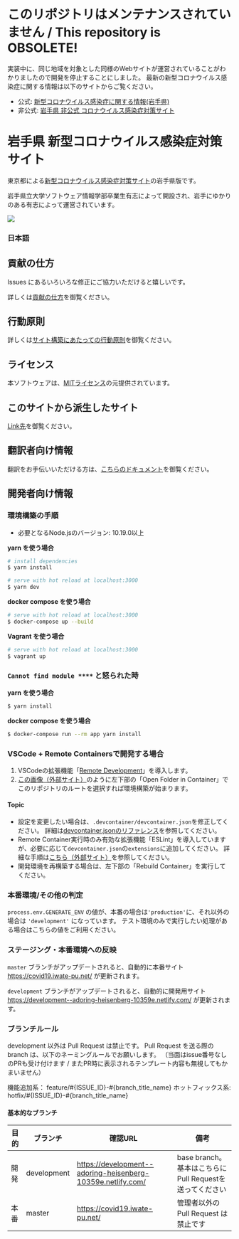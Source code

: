 # このリポジトリはメンテナンスされていません / This repository is OBSOLETE!

実装中に、同じ地域を対象とした同様のWebサイトが運営されていることがわかりましたので開発を停止することにしました。
最新の新型コロナウイルス感染症に関する情報は以下のサイトからご覧ください。

- 公式: [新型コロナウイルス感染症に関する情報(岩手県)](https://www.pref.iwate.jp/kurashikankyou/iryou/kenkou/jouhou/1026260.html)
- 非公式: [岩手県 非公式 コロナウイルス感染症対策サイト](https://covid19-iwate.netlify.com/)

# 岩手県 新型コロナウイルス感染症対策サイト

東京都による[新型コロナウイルス感染症対策サイト](https://stopcovid19.metro.tokyo.lg.jp/)の岩手県版です。

岩手県立大学ソフトウェア情報学部卒業生有志によって開設され、岩手にゆかりのある有志によって運営されています。

![](https://github.com/iwate-pu/covid19/workflows/production%20deploy/badge.svg)

### 日本語

## 貢献の仕方
Issues にあるいろいろな修正にご協力いただけると嬉しいです。

詳しくは[貢献の仕方](./CONTRIBUTING.md)を御覧ください。


## 行動原則
詳しくは[サイト構築にあたっての行動原則](./CODE_OF_CONDUCT.md)を御覧ください。

## ライセンス
本ソフトウェアは、[MITライセンス](./LICENSE.txt)の元提供されています。

## このサイトから派生したサイト

[Link先](./FORKED_SITES.md)を御覧ください。

## 翻訳者向け情報

翻訳をお手伝いいただける方は、[こちらのドキュメント](./TRANSLATION.md)を御覧ください。

## 開発者向け情報

### 環境構築の手順

- 必要となるNode.jsのバージョン: 10.19.0以上

**yarn を使う場合**
```bash
# install dependencies
$ yarn install

# serve with hot reload at localhost:3000
$ yarn dev
```

**docker compose を使う場合**
```bash
# serve with hot reload at localhost:3000
$ docker-compose up --build
```

**Vagrant を使う場合**
```bash
# serve with hot reload at localhost:3000
$ vagrant up
```

### `Cannot find module ****` と怒られた時

**yarn を使う場合**
```bash
$ yarn install
```

**docker compose を使う場合**
```bash
$ docker-compose run --rm app yarn install
```

### VSCode + Remote Containersで開発する場合

1. VSCodeの拡張機能「[Remote Development](https://marketplace.visualstudio.com/items?itemName=ms-vscode-remote.vscode-remote-extensionpack)」を導入します。
2. [この画像（外部サイト）](https://code.visualstudio.com/docs/remote/containers#_quick-start-try-a-dev-container)のように左下部の「Open Folder in Container」でこのリポジトリのルートを選択すれば環境構築が始まります。

#### Topic
- 設定を変更したい場合は、`.devcontainer/devcontainer.json`を修正してください。
詳細は[devcontainer.jsonのリファレンス](https://code.visualstudio.com/docs/remote/containers#_devcontainerjson-reference)を参照してください。
- Remote Container実行時のみ有効な拡張機能「ESLint」を導入していますが、必要に応じて`devcontainer.json`の`extensions`に追加してください。
詳細な手順は[こちら（外部サイト）](https://code.visualstudio.com/docs/remote/containers#_managing-extensions)を参照してください。
- 開発環境を再構築する場合は、左下部の「Rebuild Container」を実行してください。

### 本番環境/その他の判定

`process.env.GENERATE_ENV` の値が、本番の場合は`'production'`に、それ以外の場合は `'development'` になっています。
テスト環境のみで実行したい処理がある場合はこちらの値をご利用ください。

### ステージング・本番環境への反映

`master` ブランチがアップデートされると、自動的に本番サイト https://covid19.iwate-pu.net/ が更新されます。

`development` ブランチがアップデートされると、自動的に開発用サイト https://development--adoring-heisenberg-10359e.netlify.com/ が更新されます。

### ブランチルール

development 以外は Pull Request は禁止です。
Pull Request を送る際の branch は、以下のネーミングルールでお願いします。
（当面はissue番号なしのPRも受け付けます / またPR時に表示されるテンプレート内容も無視してもかまいません）

機能追加系： feature/#{ISSUE_ID}-#{branch_title_name}
ホットフィックス系: hotfix/#{ISSUE_ID}-#{branch_title_name}

#### 基本的なブランチ
| 目的 | ブランチ | 確認URL | 備考 |
| ---- | -------- | ---- | ---- |
| 開発 | development | https://development--adoring-heisenberg-10359e.netlify.com/ | base branch。基本はこちらに Pull Requestを送ってください |
| 本番 | master | https://covid19.iwate-pu.net/  | 管理者以外の Pull Request は禁止です |
